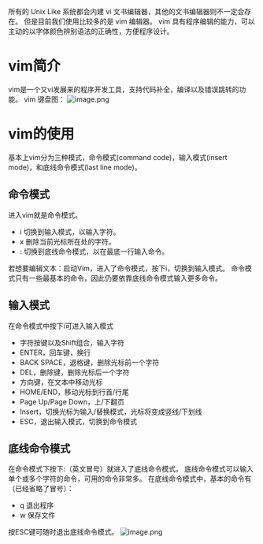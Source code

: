 所有的 Unix Like 系统都会内建 vi 文书编辑器，其他的文书编辑器则不一定会存在。
但是目前我们使用比较多的是 vim 编辑器。
vim 具有程序编辑的能力，可以主动的以字体颜色辨别语法的正确性，方便程序设计。
# vim简介
vim是一个又vi发展来的程序开发工具，支持代码补全，编译以及错误跳转的功能。
vim 键盘图：
![image.png](https://cdn.nlark.com/yuque/0/2022/png/12763837/1649739204468-f572a7e2-ce53-422b-b19f-6c4baffe64cf.png#clientId=uc280342b-8d26-4&from=paste&id=u3de6b5a6&originHeight=724&originWidth=1024&originalType=url&ratio=1&rotation=0&showTitle=false&size=246860&status=done&style=none&taskId=u84f46868-d995-4daa-be8c-26d879aa3b2&title=)
# vim的使用
基本上vim分为三种模式，命令模式(command code)，输入模式(insert mode)，和底线命令模式(last line mode)。
## 命令模式
进入vim就是命令模式。

- i 切换到输入模式，以输入字符。
- x 删除当前光标所在处的字符。
- : 切换到底线命令模式，以在最底一行输入命令。

若想要编辑文本：启动Vim，进入了命令模式，按下i，切换到输入模式。
命令模式只有一些最基本的命令，因此仍要依靠底线命令模式输入更多命令。
## 输入模式
在命令模式中按下i可进入输入模式

- 字符按键以及Shift组合，输入字符
- ENTER，回车键，换行
- BACK SPACE，退格键，删除光标前一个字符
- DEL，删除键，删除光标后一个字符
- 方向键，在文本中移动光标
- HOME/END，移动光标到行首/行尾
- Page Up/Page Down，上/下翻页
- Insert，切换光标为输入/替换模式，光标将变成竖线/下划线
- ESC，退出输入模式，切换到命令模式
## 底线命令模式
在命令模式下按下:（英文冒号）就进入了底线命令模式。
底线命令模式可以输入单个或多个字符的命令，可用的命令非常多。
在底线命令模式中，基本的命令有（已经省略了冒号）：

- q 退出程序
- w 保存文件

按ESC键可随时退出底线命令模式。
![image.png](https://cdn.nlark.com/yuque/0/2022/png/12763837/1649739203898-44fe9b48-56b1-470a-9703-39f5af19b9ad.png#clientId=uc280342b-8d26-4&from=paste&id=ubdc5bdde&originHeight=531&originWidth=787&originalType=url&ratio=1&rotation=0&showTitle=false&size=68472&status=done&style=none&taskId=ufb213099-03d7-43ab-83e7-43389895631&title=)


